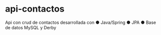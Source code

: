 # api-contactos
Api con crud de contactos desarrollada con ● Java/Spring ● JPA ● Base de datos MySQL y Derby
